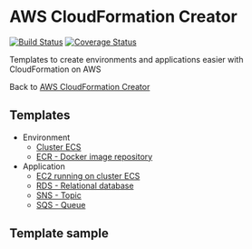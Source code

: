 # AWS CloudFormation Creator

[![Build Status](https://travis-ci.org/deroldo/AwsCloudFormationCreator.svg?branch=master)](https://travis-ci.org/deroldo/AwsCloudFormationCreator)
[![Coverage Status](https://coveralls.io/repos/github/deroldo/AwsCloudFormationCreator/badge.svg?branch=master)](https://coveralls.io/github/deroldo/AwsCloudFormationCreator)

Templates to create environments and applications easier with CloudFormation on AWS

Back to <a href='https://github.com/deroldo/AwsCloudFormationCreator'>AWS CloudFormation Creator</a>

## Templates
<ul>
    <li>
        Environment
        <ul>
            <li>
                <a href='/environment/cluster-ecs.yml'>Cluster ECS</a>
            </li>
            <li>
                <a href='/environment/ecr.yml'>ECR - Docker image repository</a>
            </li>
        </ul>
    </li>
    <li>
        Application
        <ul>
            <li>
                <a href='/application/ec2-running-on-cluster-ecs.yml'>EC2 running on cluster ECS</a>
            </li>
            <li>
                <a href='/application/rds.yml'>RDS - Relational database</a>
            </li>
            <li>
                <a href='/application/sns.yml'>SNS - Topic</a>
            </li>
            <li>
                <a href='/application/sqs.yml'>SQS - Queue</a>
            </li>
        </ul>
    </li>
</ul>

## Template sample

```bash

```
